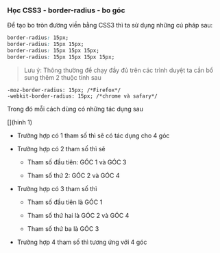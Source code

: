 
### Học CSS3 - border-radius - bo góc

Để tạo bo tròn đường viền bằng CSS3 thì ta sử dụng những cú pháp sau:

```css
border-radius: 15px;
border-radius: 15px 15px;
border-radius: 15px 15px 15px;
border-radius: 15px 15px 15px 15px;
```

> Lưu ý: Thông thường để chạy đầy đủ trên các trình duyệt ta cần bổ sung thêm 2 thuộc tính sau

	-moz-border-radius: 15px; /*Firefox*/
	-webkit-border-radius: 15px; /*chrome và safary*/

Trong đó mỗi cách dùng có những tác dụng sau

[](hinh 1)

- Trường hợp có 1 tham số thì sẽ có tác dụng cho 4 góc

- Trường hợp có 2 tham số thì sẽ 

	+ Tham số đầu tiên: GÓC 1 và GÓC 3

	+ Tham số thứ 2: GÓC 2 và GÓC 4

- Trường hợp có 3 tham số thì

	+ Tham số đầu tiên là GÓC 1

	+ Tham số thứ hai là GÓC 2 và GÓC 4

	+ Tham số thứ ba là GÓC 3

- Trường hợp 4 tham số thì tương ứng với 4 góc
